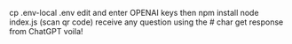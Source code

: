 cp .env-local .env
edit and enter OPENAI keys
then
npm install
node index.js
(scan qr code)
receive any question using the # char
get response from ChatGPT
voila!
